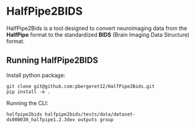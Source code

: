 # HalfPipe2BIDS

HalfPipe2Bids is a tool designed to convert neuroimaging data from the **HalfPipe** format to the standardized **BIDS** (Brain Imaging Data Structure) format.

<!-- 
## Table of Contents
- [Features](#features)
- [Requirements](#requirements)
- [Running HalfPipe2BIDS](#running-halfpipe2bids)
  - [Using Docker](#using-docker)
  - [Using Singularity](#using-singularity)
- [Contributing](#contributing)
- [License](#license)


## Features
- Converts HalfPipe data to BIDS format
- Multi-platform support via Docker and Singularity
- Detailed logs to track the conversion process


## Requirements
Before running HalfPipe2BIDS, ensure the following dependencies are installed:
- [Docker](https://docs.docker.com/get-docker/) or [Singularity](https://sylabs.io/guides/3.8/user-guide/installation.html)
- [Make](https://www.gnu.org/software/make/) 
-->

## Running HalfPipe2BIDS

Install python package:

```
git clone git@github.com:pbergeret12/HalfPipe2Bids.git
pip install -e .
```

Running the CLI:
```
halfpipe2bids halfpipe2bids/tests/data/dataset-ds000030_halfpipe1.2.3dev outputs group
```
<!-- 
### Using Docker
### Using Singularity

## Contributing

## License -->
